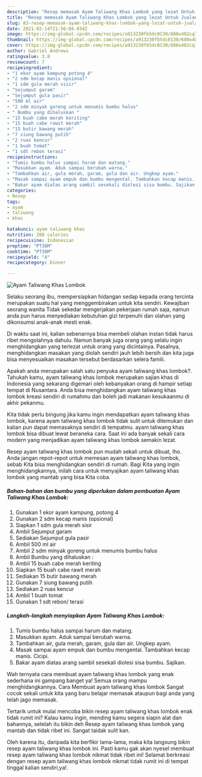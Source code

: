 ```yaml
---
description: "Resep memasak Ayam Taliwang Khas Lombok yang lezat Untuk Jualan"
title: "Resep memasak Ayam Taliwang Khas Lombok yang lezat Untuk Jualan"
slug: 83-resep-memasak-ayam-taliwang-khas-lombok-yang-lezat-untuk-jualan
date: 2021-02-14T21:56:04.034Z
image: https://img-global.cpcdn.com/recipes/a913230fb5dc0130/680x482cq70/ayam-taliwang-khas-lombok-foto-resep-utama.jpg
thumbnail: https://img-global.cpcdn.com/recipes/a913230fb5dc0130/680x482cq70/ayam-taliwang-khas-lombok-foto-resep-utama.jpg
cover: https://img-global.cpcdn.com/recipes/a913230fb5dc0130/680x482cq70/ayam-taliwang-khas-lombok-foto-resep-utama.jpg
author: Gabriel Andrews
ratingvalue: 3.8
reviewcount: 7
recipeingredient:
- "1 ekor ayam kampung potong 4"
- "2 sdm kecap manis opsional"
- "1 sdm gula merah sisir"
- "Sejumput garam"
- "Sejumput gula pasir"
- "500 ml air"
- "2 sdm minyak goreng untuk menumis bumbu halus"
- " Bumbu yang dihaluskan "
- "15 buah cabe merah keriting"
- "15 buah cabe rawit merah"
- "15 butir bawang merah"
- "7 siung bawang putih"
- "2 ruas kencur"
- "1 buah tomat"
- "1 sdt rebon terasi"
recipeinstructions:
- "Tumis bumbu halus sampai harum dan matang."
- "Masukkan ayam. Aduk sampai berubah warna."
- "Tambahkan air, gula merah, garam, gula dan air. Ungkep ayam."
- "Masak sampai ayam empuk dan bumbu mengental. Tambahkan kecap manis. Cicipi."
- "Bakar ayam diatas arang sambil sesekali diolesi sisa bumbu. Sajikan."
categories:
- Resep
tags:
- ayam
- taliwang
- khas

katakunci: ayam taliwang khas 
nutrition: 208 calories
recipecuisine: Indonesian
preptime: "PT38M"
cooktime: "PT36M"
recipeyield: "4"
recipecategory: Dinner

---
```



![Ayam Taliwang Khas Lombok](https://img-global.cpcdn.com/recipes/a913230fb5dc0130/680x482cq70/ayam-taliwang-khas-lombok-foto-resep-utama.jpg)

Selaku seorang ibu, mempersiapkan hidangan sedap kepada orang tercinta merupakan suatu hal yang menggembirakan untuk kita sendiri. Kewajiban seorang  wanita Tidak sekedar mengerjakan pekerjaan rumah saja, namun anda pun harus menyediakan kebutuhan gizi terpenuhi dan olahan yang dikonsumsi anak-anak mesti enak.

Di waktu  saat ini, kalian sebenarnya bisa membeli olahan instan tidak harus ribet mengolahnya dahulu. Namun banyak juga orang yang selalu ingin menghidangkan yang terlezat untuk orang yang dicintainya. Pasalnya, menghidangkan masakan yang diolah sendiri jauh lebih bersih dan kita juga bisa menyesuaikan masakan tersebut berdasarkan selera famili. 



Apakah anda merupakan salah satu penyuka ayam taliwang khas lombok?. Tahukah kamu, ayam taliwang khas lombok merupakan sajian khas di Indonesia yang sekarang digemari oleh kebanyakan orang di hampir setiap tempat di Nusantara. Anda bisa menghidangkan ayam taliwang khas lombok kreasi sendiri di rumahmu dan boleh jadi makanan kesukaanmu di akhir pekanmu.

Kita tidak perlu bingung jika kamu ingin mendapatkan ayam taliwang khas lombok, karena ayam taliwang khas lombok tidak sulit untuk ditemukan dan kalian pun dapat memasaknya sendiri di tempatmu. ayam taliwang khas lombok bisa dibuat lewat beraneka cara. Saat ini ada banyak sekali cara modern yang menjadikan ayam taliwang khas lombok semakin lezat.

Resep ayam taliwang khas lombok pun mudah sekali untuk dibuat, lho. Anda jangan repot-repot untuk memesan ayam taliwang khas lombok, sebab Kita bisa menghidangkan sendiri di rumah. Bagi Kita yang ingin menghidangkannya, inilah cara untuk menyajikan ayam taliwang khas lombok yang mantab yang bisa Kita coba.

<!--inarticleads1-->

##### Bahan-bahan dan bumbu yang diperlukan dalam pembuatan Ayam Taliwang Khas Lombok:

1. Gunakan 1 ekor ayam kampung, potong 4
1. Gunakan 2 sdm kecap manis (opsional)
1. Siapkan 1 sdm gula merah sisir
1. Ambil Sejumput garam
1. Sediakan Sejumput gula pasir
1. Ambil 500 ml air
1. Ambil 2 sdm minyak goreng untuk menumis bumbu halus
1. Ambil  Bumbu yang dihaluskan :
1. Ambil 15 buah cabe merah keriting
1. Siapkan 15 buah cabe rawit merah
1. Sediakan 15 butir bawang merah
1. Gunakan 7 siung bawang putih
1. Sediakan 2 ruas kencur
1. Ambil 1 buah tomat
1. Gunakan 1 sdt rebon/ terasi




<!--inarticleads2-->

##### Langkah-langkah menyiapkan Ayam Taliwang Khas Lombok:

1. Tumis bumbu halus sampai harum dan matang.
1. Masukkan ayam. Aduk sampai berubah warna.
1. Tambahkan air, gula merah, garam, gula dan air. Ungkep ayam.
1. Masak sampai ayam empuk dan bumbu mengental. Tambahkan kecap manis. Cicipi.
1. Bakar ayam diatas arang sambil sesekali diolesi sisa bumbu. Sajikan.




Wah ternyata cara membuat ayam taliwang khas lombok yang enak sederhana ini gampang banget ya! Semua orang mampu menghidangkannya. Cara Membuat ayam taliwang khas lombok Sangat cocok sekali untuk kita yang baru belajar memasak ataupun bagi anda yang telah jago memasak.

Tertarik untuk mulai mencoba bikin resep ayam taliwang khas lombok enak tidak rumit ini? Kalau kamu ingin, mending kamu segera siapin alat dan bahannya, setelah itu bikin deh Resep ayam taliwang khas lombok yang mantab dan tidak ribet ini. Sangat taidak sulit kan. 

Oleh karena itu, daripada kita berfikir lama-lama, maka kita langsung bikin resep ayam taliwang khas lombok ini. Pasti kamu gak akan nyesel membuat resep ayam taliwang khas lombok nikmat tidak ribet ini! Selamat berkreasi dengan resep ayam taliwang khas lombok nikmat tidak rumit ini di tempat tinggal kalian sendiri,ya!.

